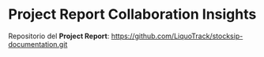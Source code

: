 ﻿# Project Report Collaboration Insights
Repositorio del **Project Report**: https://github.com/LiquoTrack/stocksip-documentation.git